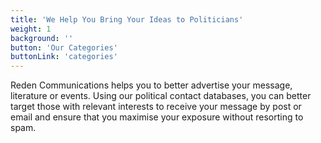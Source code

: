 ```yaml
---
title: 'We Help You Bring Your Ideas to Politicians'
weight: 1
background: ''
button: 'Our Categories'
buttonLink: 'categories'
---
```


Reden Communications helps you to better advertise your message, literature or events. Using our political contact databases, you can better target those with relevant interests to receive your message by post or email and ensure that you maximise your exposure without resorting to spam.